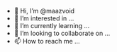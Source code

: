 - 👋 Hi, I’m @maazvoid
- 👀 I’m interested in ...
- 🌱 I’m currently learning ...
- 💞️ I’m looking to collaborate on ...
- 📫 How to reach me ...

<!---
maazvoid/maazvoid is a ✨ special ✨ repository because its `README.md` (this file) appears on your GitHub profile.
You can click the Preview link to take a look at your changes.
--->
